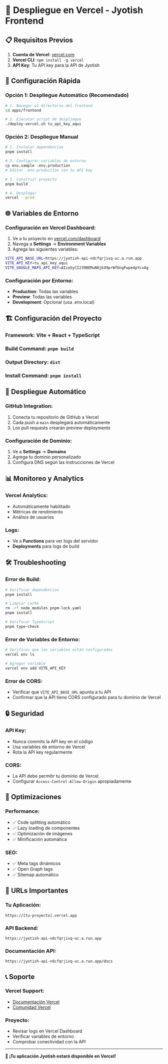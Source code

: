 # 🚀 Despliegue en Vercel - Jyotish Frontend

## 📋 **Requisitos Previos**

1. **Cuenta de Vercel**: [vercel.com](https://vercel.com)
2. **Vercel CLI**: `npm install -g vercel`
3. **API Key**: Tu API key para la API de Jyotish

## 🔧 **Configuración Rápida**

### **Opción 1: Despliegue Automático (Recomendado)**

```bash
# 1. Navegar al directorio del frontend
cd apps/frontend

# 2. Ejecutar script de despliegue
./deploy-vercel.sh tu_api_key_aqui
```

### **Opción 2: Despliegue Manual**

```bash
# 1. Instalar dependencias
pnpm install

# 2. Configurar variables de entorno
cp env.sample .env.production
# Editar .env.production con tu API key

# 3. Construir proyecto
pnpm build

# 4. Desplegar
vercel --prod
```

## 🌐 **Variables de Entorno**

### **Configuración en Vercel Dashboard:**

1. Ve a tu proyecto en [vercel.com/dashboard](https://vercel.com/dashboard)
2. Navega a **Settings** → **Environment Variables**
3. Agrega las siguientes variables:

```bash
VITE_API_BASE_URL=https://jyotish-api-ndcfqrjivq-uc.a.run.app
VITE_API_KEY=tu_api_key_aqui
VITE_GOOGLE_MAPS_API_KEY=AIzaSyCI239BEMuN0jk49prWfDngFwpe4pYcvAg
```

### **Configuración por Entorno:**

- **Production**: Todas las variables
- **Preview**: Todas las variables
- **Development**: Opcional (usa .env.local)

## 🏗️ **Configuración del Proyecto**

### **Framework**: Vite + React + TypeScript
### **Build Command**: `pnpm build`
### **Output Directory**: `dist`
### **Install Command**: `pnpm install`

## 🔄 **Despliegue Automático**

### **GitHub Integration:**

1. Conecta tu repositorio de GitHub a Vercel
2. Cada push a `main` desplegará automáticamente
3. Los pull requests crearán preview deployments

### **Configuración de Dominio:**

1. Ve a **Settings** → **Domains**
2. Agrega tu dominio personalizado
3. Configura DNS según las instrucciones de Vercel

## 📊 **Monitoreo y Analytics**

### **Vercel Analytics:**
- Automáticamente habilitado
- Métricas de rendimiento
- Análisis de usuarios

### **Logs:**
- Ve a **Functions** para ver logs del servidor
- **Deployments** para logs de build

## 🛠️ **Troubleshooting**

### **Error de Build:**
```bash
# Verificar dependencias
pnpm install

# Limpiar cache
rm -rf node_modules pnpm-lock.yaml
pnpm install

# Verificar TypeScript
pnpm type-check
```

### **Error de Variables de Entorno:**
```bash
# Verificar que las variables están configuradas
vercel env ls

# Agregar variable
vercel env add VITE_API_KEY
```

### **Error de CORS:**
- Verificar que `VITE_API_BASE_URL` apunta a tu API
- Confirmar que la API tiene CORS configurado para tu dominio de Vercel

## 🔒 **Seguridad**

### **API Key:**
- Nunca commits la API key en el código
- Usa variables de entorno de Vercel
- Rota la API key regularmente

### **CORS:**
- La API debe permitir tu dominio de Vercel
- Configurar `Access-Control-Allow-Origin` apropiadamente

## 📱 **Optimizaciones**

### **Performance:**
- ✅ Code splitting automático
- ✅ Lazy loading de componentes
- ✅ Optimización de imágenes
- ✅ Minificación automática

### **SEO:**
- ✅ Meta tags dinámicos
- ✅ Open Graph tags
- ✅ Sitemap automático

## 🎯 **URLs Importantes**

### **Tu Aplicación:**
```
https://[tu-proyecto].vercel.app
```

### **API Backend:**
```
https://jyotish-api-ndcfqrjivq-uc.a.run.app
```

### **Documentación API:**
```
https://jyotish-api-ndcfqrjivq-uc.a.run.app/docs
```

## 📞 **Soporte**

### **Vercel Support:**
- [Documentación Vercel](https://vercel.com/docs)
- [Comunidad Vercel](https://github.com/vercel/vercel/discussions)

### **Proyecto:**
- Revisar logs en Vercel Dashboard
- Verificar variables de entorno
- Comprobar conectividad con la API

---

**🎉 ¡Tu aplicación Jyotish estará disponible en Vercel!**
